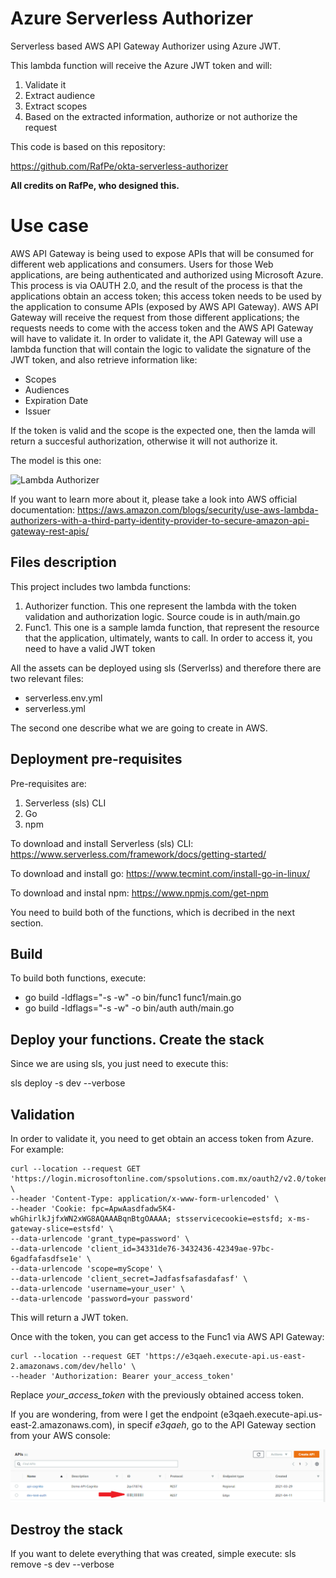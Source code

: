 # Azure Serverless Authorizer
Serverless based AWS API Gateway Authorizer using Azure JWT.

This lambda function will receive the Azure JWT token and will:

1. Validate it
2. Extract audience
3. Extract scopes
4. Based on the extracted information, authorize or not authorize the request

This code is based on this repository:

https://github.com/RafPe/okta-serverless-authorizer

**All credits on RafPe, who designed this.**

# Use case

AWS API Gateway is being used to expose APIs that will be consumed for different web applications and consumers.
Users for those Web applications, are being authenticated and authorized using Microsoft Azure. This process is via OAUTH 2.0, and the result of the process is that the applications obtain an access token; this access token needs to be used by the application to consume APIs (exposed by AWS API Gateway). 
AWS API Gateway will receive the request from those different applications; the requests needs to come with the access token and the AWS API Gateway will have to validate it. In order to validate it, the API Gateway will use a lambda function that will contain the logic to validate the signature of the JWT token, and also retrieve information like:

* Scopes
* Audiences
* Expiration Date
* Issuer

If the token is valid and the scope is the expected one, then the lamda will return a succesful authorization, otherwise it will not authorize it.

The model is this one:

![Lambda Authorizer](https://d2908q01vomqb2.cloudfront.net/22d200f8670dbdb3e253a90eee5098477c95c23d/2020/03/22/Secure-API-Gateway-b-Figure-1.png)

If you want to learn more about it, please take a look into AWS official documentation: https://aws.amazon.com/blogs/security/use-aws-lambda-authorizers-with-a-third-party-identity-provider-to-secure-amazon-api-gateway-rest-apis/


## Files description

This project includes two lambda functions:
1. Authorizer function. This one represent the lambda with the token validation and authorization logic. Source coude is in auth/main.go
2. Func1. This one is a sample lamda function, that represent the resource that the application, ultimately, wants to call. In order to access it, you need to have a valid JWT token

All the assets can be deployed using sls (Serverlss) and therefore there are two relevant files:
* serverless.env.yml
* serverless.yml

The second one describe what we are going to create in AWS.

## Deployment pre-requisites

Pre-requisites are:

1. Serverless (sls) CLI
2. Go 
3. npm

To download and install Serverless (sls) CLI:
https://www.serverless.com/framework/docs/getting-started/

To download and install go:
https://www.tecmint.com/install-go-in-linux/

To download and instal npm:
https://www.npmjs.com/get-npm

You need to build both of the functions, which is decribed in the next section.

## Build 

To build both functions, execute:

* go build -ldflags="-s -w" -o bin/func1 func1/main.go
* go build -ldflags="-s -w" -o bin/auth auth/main.go

## Deploy your functions. Create the stack

Since we are using sls, you just need to execute this:

sls deploy -s dev --verbose

## Validation

In order to validate it, you need to get obtain an access token from Azure. For example:

```
curl --location --request GET 'https://login.microsoftonline.com/spsolutions.com.mx/oauth2/v2.0/token' \
--header 'Content-Type: application/x-www-form-urlencoded' \
--header 'Cookie: fpc=ApwAasdfadw5K4-whGhirlkJjfxWN2xWG8AQAAABqnBtgOAAAA; stsservicecookie=estsfd; x-ms-gateway-slice=estsfd' \
--data-urlencode 'grant_type=password' \
--data-urlencode 'client_id=34331de76-3432436-42349ae-97bc-6gadfafasdfse1e' \
--data-urlencode 'scope=myScope' \
--data-urlencode 'client_secret=Jadfasfsafasdafasf' \
--data-urlencode 'username=your_user' \
--data-urlencode 'password=your password'
```
This will return a JWT token.

Once with the token, you can get access to the Func1 via AWS API Gateway:

```
curl --location --request GET 'https://e3qaeh.execute-api.us-east-2.amazonaws.com/dev/hello' \
--header 'Authorization: Bearer your_access_token'
```
Replace *your_access_token* with the previously obtained access token.

If you are wondering, from were I get the endpoint  (e3qaeh.execute-api.us-east-2.amazonaws.com), in specif *e3qaeh*, go to the API Gateway section from your AWS console:

![API ID](images/aws_apigwy.png)

## Destroy the stack

If you want to delete everything that was created, simple execute:
sls remove -s dev --verbose


